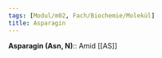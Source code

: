 ```yaml
---
tags: [Modul/m02, Fach/Biochemie/Molekül]
title: Asparagin
---
```

**Asparagin (Asn, N)**:: Amid [[AS]]